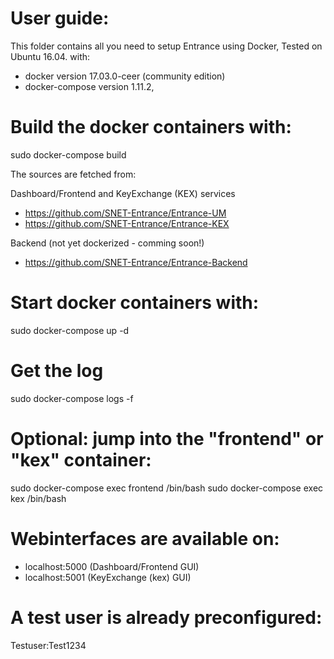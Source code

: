 # User guide:
This folder contains all you need to setup Entrance using Docker, 
Tested on Ubuntu 16.04. with:
- docker version 17.03.0-ceer (community edition)
- docker-compose version 1.11.2,

# Build the docker containers with:
sudo docker-compose build

The sources are fetched from: 

Dashboard/Frontend and KeyExchange (KEX) services
- https://github.com/SNET-Entrance/Entrance-UM
- https://github.com/SNET-Entrance/Entrance-KEX

Backend (not yet dockerized  - comming soon!)
- https://github.com/SNET-Entrance/Entrance-Backend

# Start docker containers with:
sudo docker-compose up -d

# Get the log
sudo docker-compose logs -f

# Optional: jump into the "frontend" or "kex" container:  

sudo docker-compose exec frontend /bin/bash 
sudo docker-compose exec kex /bin/bash 

# Webinterfaces are available on:
- localhost:5000 (Dashboard/Frontend GUI)
- localhost:5001 (KeyExchange (kex) GUI)

# A test user is already preconfigured:
Testuser:Test1234
